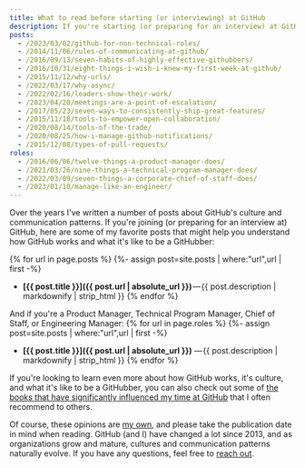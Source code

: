 ```yaml
---
title: What to read before starting (or interviewing) at GitHub
description: If you're starting (or preparing for an interview) at GitHub, here are a few of my favorite posts to help you understand how GitHub works, its culture and communication patterns, and what it's like to be a GitHubber.
posts:
  - /2023/03/02/github-for-non-technical-roles/
  - /2014/11/06/rules-of-communicating-at-github/
  - /2016/09/13/seven-habits-of-highly-effective-githubbers/
  - /2016/10/31/eight-things-i-wish-i-knew-my-first-week-at-github/
  - /2015/11/12/why-urls/
  - /2022/03/17/why-async/
  - /2022/02/16/leaders-show-their-work/
  - /2023/04/20/meetings-are-a-point-of-escalation/
  - /2017/05/23/seven-ways-to-consistently-ship-great-features/
  - /2015/11/18/tools-to-empower-open-collaboration/
  - /2020/08/14/tools-of-the-trade/
  - /2020/08/25/how-i-manage-github-notifications/
  - /2015/12/08/types-of-pull-requests/
roles:
  - /2016/06/06/twelve-things-a-product-manager-does/
  - /2021/03/26/nine-things-a-technical-program-manager-does/
  - /2022/03/09/seven-things-a-corporate-chief-of-staff-does/
  - /2023/01/10/manage-like-an-engineer/
---
```


Over the years I've written a number of posts about GitHub's culture and communication patterns. If you're joining (or preparing for an interview at) GitHub, here are some of my favorite posts that might help you understand how GitHub works and what it's like to be a GitHubber:

{% for url in page.posts %}
{%- assign post=site.posts | where:"url",url | first -%}

* **[{{ post.title }}]({{ post.url | absolute_url }})** — {{ post.description | markdownify | strip_html }} {% endfor %}

And if you're a Product Manager, Technical Program Manager, Chief of Staff, or Engineering Manager:
{% for url in page.roles %}
{%- assign post=site.posts | where:"url",url | first -%}

* **[{{ post.title }}]({{ post.url | absolute_url }})** — {{ post.description | markdownify | strip_html }} {% endfor %}

If you're looking to learn even more about how GitHub works, it's culture, and what it's like to be a GitHubber, you can also check out some of [the books that have significantly influenced my time at GitHub](/other-recommended-reading/) that I often recommend to others.

Of course, these opinions are [my own](https://ben.balter.com/fine-print/), and please take the publication date in mind when reading. GitHub (and I) have changed a lot since 2013, and as organizations grow and mature, cultures and communication patterns naturally evolve. If you have any questions, feel free to [reach out](/contact/).

